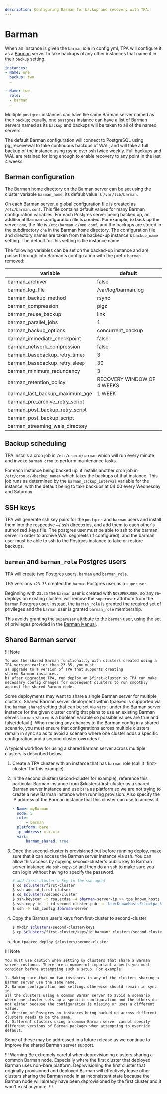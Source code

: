 ```yaml
---
description: Configuring Barman for backup and recovery with TPA.
---
```


# Barman

When an instance is given the `barman` role in config.yml, TPA will
configure it as a [Barman](https://pgbarman.org/) server to take backups
of any other instances that name it in their `backup` setting.

```yaml
instances:
- Name: one
  backup: two
  …

- Name: two
  role:
  - barman
  …
```

Multiple `postgres` instances can have the same Barman server named as
their `backup`; equally, one `postgres` instance can have a list of
Barman servers named as its `backup` and backups will be taken to all
of the named servers.

The default Barman configuration will connect to PostgreSQL using
pg_receivewal to take continuous backups of WAL, and will take a full
backup of the instance using rsync over ssh twice weekly. Full backups
and WAL are retained for long enough to enable recovery to any point in
the last 4 weeks.

## Barman configuration

The Barman home directory on the Barman server can be set using the
cluster variable `barman_home`; its default value is `/var/lib/barman`.

On each Barman server, a global configuration file is created
as `/etc/barman.conf`. This file contains default values for many Barman
configuration variables. For each Postgres server being backed up,
an additional Barman configuration file is created. For example, to back up the
server `one`, the file is `/etc/barman.d/one.conf`, and the backups
are stored in the subdirectory `one` in the Barman home directory. The
configuration file and directory names are taken from the backed-up instance's
`backup_name` setting. The default for this setting is the instance name.

The following variables can be set on the backed-up instance and are
passed through into Barman's configuration with the prefix `barman_`
removed:

| variable                        | default                    |
| ------------------------------- | -------------------------- |
| barman_archiver                 | false                      |
| barman_log_file                 | /var/log/barman.log        |
| barman_backup_method            | rsync                      |
| barman_compression              | pigz                       |
| barman_reuse_backup             | link                       |
| barman_parallel_jobs            | 1                          |
| barman_backup_options           | concurrent_backup          |
| barman_immediate_checkpoint     | false                      |
| barman_network_compression      | false                      |
| barman_basebackup_retry_times   | 3                          |
| barman_basebackup_retry_sleep   | 30                         |
| barman_minimum_redundancy       | 3                          |
| barman_retention_policy         | RECOVERY WINDOW OF 4 WEEKS |
| barman_last_backup_maximum_age  | 1 WEEK                     |
| barman_pre_archive_retry_script |                            |
| barman_post_backup_retry_script |                            |
| barman_post_backup_script       |                            |
| barman_streaming_wals_directory |                            |

## Backup scheduling

TPA installs a cron job in `/etc/cron.d/barman` which will run every
minute and invoke `barman cron` to perform maintenance tasks.

For each instance being backed up, it installs another cron job in
`/etc/cron.d/<backup_name>` which takes the backups of that instance.
This job runs as determined by the `barman_backup_interval` variable for
the instance, with the default being to take backups at 04:00 every
Wednesday and Saturday.

## SSH keys

TPA will generate ssh key pairs for the `postgres` and `barman`
users and install them into the respective ~/.ssh directories, and add
them to each other's authorized_keys file. The postgres user must be
able to ssh to the barman server in order to archive WAL segments (if
configured), and the barman user must be able to ssh to the Postgres
instance to take or restore backups.

## `barman` and `barman_role` Postgres users

TPA will create two Postgres users, `barman` and `barman_role`.

TPA versions `<23.35` created the `barman` Postgres user as a `superuser`.

Beginning with `23.35` the `barman` user is created with `NOSUPERUSER`,
so any re-deploys on existing clusters will remove the `superuser` attribute
from the `barman` Postgres user. Instead, the `barman_role` is granted the
required set of privileges and the `barman` user is granted `barman_role` membership.

This avoids granting the `superuser` attribute to the `barman` user, using the set
of privileges provided in the [Barman Manual](https://docs.pgbarman.org/release/latest/#postgresql-connection).

## Shared Barman server

!!! Note

    To use the shared Barman functionality with clusters created using a
    TPA version earlier than 23.35, you must:
    a) upgrade to a version of TPA that supports creating
    shared Barman instances.
    b) after upgrading TPA, run deploy on $first-cluster so TPA can make
    necessary config changes for subsequent clusters to run smoothly
    against the shared Barman node.

Some deployments may want to share a single Barman server for multiple
clusters. Shared Barman server deployment within
tpaexec is supported via the `barman_shared` setting that can be set via
`vars:` under the Barman server instance for the given cluster config
that plans to use an existing Barman server. `barman_shared` is a
boolean variable so possible values are true and false(default). When
making any changes to the Barman config in a shared scenario, you must
ensure that configurations across multiple clusters remain in sync so as
to avoid a scenario where one cluster adds a specific configuration and
a second cluster overrides it.

A typical workflow for using a shared Barman server across multiple
clusters is described below.

1. Create a TPA cluster with an instance that has `barman` role
   (call it 'first-cluster' for this example).
2. In the second cluster (second-cluster for example), reference this
   particular Barman instance from $clusters/first-cluster as a shared
   Barman server instance and use `bare` as platform so we are not
   trying to create a new Barman instance when running provision. Also
   specify the IP address of the Barman instance that this cluster can
   use to access it.

    ```yml
    - Name: myBarman
      node: 5
      role:
          - barman
      platform: bare
      ip_address: x.x.x.x
      vars:
          barman_shared: true
    ```

3. Once the second-cluster is provisioned but before running deploy,
   make sure that it can access the Barman server instance via ssh. You
   can allow this access by copying second-cluster's public key to
   Barman server instance via `ssh-copy-id` and then do an ssh to
   make sure you can login without having to specify the password.

    ```bash
    # add first-cluster's key to the ssh-agent
    $ cd $clusters/first-cluster
    $ ssh-add id_first-clutser
    $ cd $clusters/second-cluster
    $ ssh-keyscan -t rsa,ecdsa -4 $barman-server-ip >> tpa_known_hosts
    $ ssh-copy-id -i id_second-cluster.pub -o 'UserKnownHostsFile=tpa_known_hosts' $user@$barman-server-ip
    $ ssh -F ssh_config $barman-server
    ```

4. Copy the Barman user's keys from first-cluster to second-cluster
    ```bash
    $ mkdir $clusters/second-cluster/keys
    $ cp $clusters/first-cluster/keys/id_barman* clusters/second-cluster/keys
    ```
5. Run `tpaexec deploy $clusters/second-cluster`

!!! Note

    You must use caution when setting up clusters that share a Barman 
    server instance. There are a number of important aspects you must
    consider before attempting such a setup. For example:

    1. Making sure that no two instances in any of the clusters sharing a
    Barman server use the same name.
    2. Barman configuration and settings otherwise should remain in sync in
    all the clusters using a common Barman server to avoid a scenario
    where one cluster sets up a specific configuration and the others do
    not either because the configuration is missing or uses a different
    value.
    3. Version of Postgres on instances being backed up across different
    clusters needs to be the same.
    4. Different clusters using a common Barman server cannot specify
    different versions of Barman packages when attempting to override
    default.

Some of these may be addressed in a future release as we continue to
improve the shared Barman server support.

!!! Warning
Be extremely careful when deprovisioning clusters sharing a common
Barman node. Especially where the first cluster that deployed Barman
uses non-bare platform. Deprovisioning the first cluster that
originally provisioned and deployed Barman will effectively leave
other clusters sharing the Barman node in an inconsistent state
because the Barman node will already have been deprovisioned by the
first cluster and it won't exist anymore.
!!!
